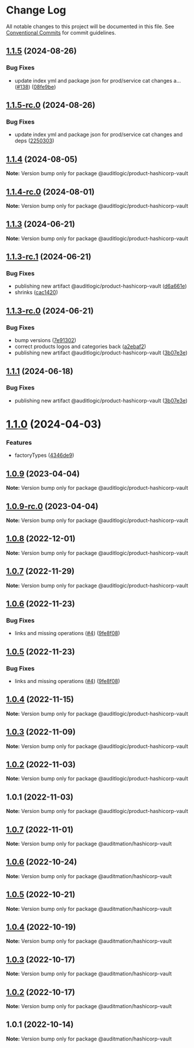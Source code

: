 # Change Log

All notable changes to this project will be documented in this file.
See [Conventional Commits](https://conventionalcommits.org) for commit guidelines.

## [1.1.5](https://github.com/auditlogic/product/compare/@auditlogic/product-hashicorp-vault@1.1.4...@auditlogic/product-hashicorp-vault@1.1.5) (2024-08-26)


### Bug Fixes

* update index yml and package json for prod/service cat changes a… ([#138](https://github.com/auditlogic/product/issues/138)) ([08fe9be](https://github.com/auditlogic/product/commit/08fe9beb1c8457462a19bc69caa02e6212d97e1a))





## [1.1.5-rc.0](https://github.com/auditlogic/product/compare/@auditlogic/product-hashicorp-vault@1.1.4...@auditlogic/product-hashicorp-vault@1.1.5-rc.0) (2024-08-26)


### Bug Fixes

* update index yml and package json for prod/service cat changes and deps ([2250303](https://github.com/auditlogic/product/commit/225030363a363608240135b7ebed386b28f01e4b))





## [1.1.4](https://github.com/auditlogic/product/compare/@auditlogic/product-hashicorp-vault@1.1.3...@auditlogic/product-hashicorp-vault@1.1.4) (2024-08-05)

**Note:** Version bump only for package @auditlogic/product-hashicorp-vault





## [1.1.4-rc.0](https://github.com/auditlogic/product/compare/@auditlogic/product-hashicorp-vault@1.1.3...@auditlogic/product-hashicorp-vault@1.1.4-rc.0) (2024-08-01)

**Note:** Version bump only for package @auditlogic/product-hashicorp-vault





## [1.1.3](https://github.com/auditlogic/product/compare/@auditlogic/product-hashicorp-vault@1.1.3-rc.1...@auditlogic/product-hashicorp-vault@1.1.3) (2024-06-21)

**Note:** Version bump only for package @auditlogic/product-hashicorp-vault





## [1.1.3-rc.1](https://github.com/auditlogic/product/compare/@auditlogic/product-hashicorp-vault@1.1.3-rc.0...@auditlogic/product-hashicorp-vault@1.1.3-rc.1) (2024-06-21)


### Bug Fixes

* publishing new artifact @auditlogic/product-hashicorp-vault ([d6a661e](https://github.com/auditlogic/product/commit/d6a661e169ff974872beec3698356e245e680a69))
* shrinks ([cac1420](https://github.com/auditlogic/product/commit/cac14200fefcd8183ab69fe89a47bd3f70f563e9))





## [1.1.3-rc.0](https://github.com/auditlogic/product/compare/@auditlogic/product-hashicorp-vault@1.1.0...@auditlogic/product-hashicorp-vault@1.1.3-rc.0) (2024-06-21)


### Bug Fixes

* bump versions ([7e91302](https://github.com/auditlogic/product/commit/7e913023b8b312150ed7762c32fbbe616be71de5))
* correct products logos and categories back ([a2ebaf2](https://github.com/auditlogic/product/commit/a2ebaf2efe8e232e6ff22c774c456048771f9469))
* publishing new artifact @auditlogic/product-hashicorp-vault ([3b07e3e](https://github.com/auditlogic/product/commit/3b07e3e26fe0f9aff4d7480036954b427877048d))

## [1.1.1](https://github.com/auditlogic/product/compare/@auditlogic/product-hashicorp-vault@1.1.0...@auditlogic/product-hashicorp-vault@1.1.1) (2024-06-18)


### Bug Fixes

* publishing new artifact @auditlogic/product-hashicorp-vault ([3b07e3e](https://github.com/auditlogic/product/commit/3b07e3e26fe0f9aff4d7480036954b427877048d))





# [1.1.0](https://github.com/auditlogic/product/compare/@auditlogic/product-hashicorp-vault@1.0.9...@auditlogic/product-hashicorp-vault@1.1.0) (2024-04-03)


### Features

* factoryTypes ([4346de9](https://github.com/auditlogic/product/commit/4346de92693aee892fccf725338ffc7b80ab182b))





## [1.0.9](https://github.com/auditlogic/product/compare/@auditlogic/product-hashicorp-vault@1.0.8...@auditlogic/product-hashicorp-vault@1.0.9) (2023-04-04)

**Note:** Version bump only for package @auditlogic/product-hashicorp-vault





## [1.0.9-rc.0](https://github.com/auditlogic/product/compare/@auditlogic/product-hashicorp-vault@1.0.8...@auditlogic/product-hashicorp-vault@1.0.9-rc.0) (2023-04-04)

**Note:** Version bump only for package @auditlogic/product-hashicorp-vault





## [1.0.8](https://github.com/auditlogic/product/compare/@auditlogic/product-hashicorp-vault@1.0.7...@auditlogic/product-hashicorp-vault@1.0.8) (2022-12-01)

**Note:** Version bump only for package @auditlogic/product-hashicorp-vault





## [1.0.7](https://github.com/auditlogic/product/compare/@auditlogic/product-hashicorp-vault@1.0.6...@auditlogic/product-hashicorp-vault@1.0.7) (2022-11-29)

**Note:** Version bump only for package @auditlogic/product-hashicorp-vault





## [1.0.6](https://github.com/auditlogic/product/compare/@auditlogic/product-hashicorp-vault@1.0.4...@auditlogic/product-hashicorp-vault@1.0.6) (2022-11-23)


### Bug Fixes

* links and missing operations ([#4](https://github.com/auditlogic/product/issues/4)) ([9fe8f08](https://github.com/auditlogic/product/commit/9fe8f08fe7c57fdb79f991ac35bd6ac2e7dcad38))





## [1.0.5](https://github.com/auditlogic/product/compare/@auditlogic/product-hashicorp-vault@1.0.4...@auditlogic/product-hashicorp-vault@1.0.5) (2022-11-23)


### Bug Fixes

* links and missing operations ([#4](https://github.com/auditlogic/product/issues/4)) ([9fe8f08](https://github.com/auditlogic/product/commit/9fe8f08fe7c57fdb79f991ac35bd6ac2e7dcad38))





## [1.0.4](https://github.com/auditlogic/product/compare/@auditlogic/product-hashicorp-vault@1.0.3...@auditlogic/product-hashicorp-vault@1.0.4) (2022-11-15)

**Note:** Version bump only for package @auditlogic/product-hashicorp-vault





## [1.0.3](https://github.com/auditlogic/product/compare/@auditlogic/product-hashicorp-vault@1.0.2...@auditlogic/product-hashicorp-vault@1.0.3) (2022-11-09)

**Note:** Version bump only for package @auditlogic/product-hashicorp-vault





## [1.0.2](https://github.com/auditlogic/product/compare/@auditlogic/product-hashicorp-vault@1.0.1...@auditlogic/product-hashicorp-vault@1.0.2) (2022-11-03)

**Note:** Version bump only for package @auditlogic/product-hashicorp-vault





## 1.0.1 (2022-11-03)

**Note:** Version bump only for package @auditlogic/product-hashicorp-vault





## [1.0.7](https://github.com/auditmation/store-content/compare/@auditmation/hashicorp-vault@1.0.6...@auditmation/hashicorp-vault@1.0.7) (2022-11-01)

**Note:** Version bump only for package @auditmation/hashicorp-vault





## [1.0.6](https://github.com/auditmation/store-content/compare/@auditmation/hashicorp-vault@1.0.5...@auditmation/hashicorp-vault@1.0.6) (2022-10-24)

**Note:** Version bump only for package @auditmation/hashicorp-vault





## [1.0.5](https://github.com/auditmation/store-content/compare/@auditmation/hashicorp-vault@1.0.4...@auditmation/hashicorp-vault@1.0.5) (2022-10-21)

**Note:** Version bump only for package @auditmation/hashicorp-vault





## [1.0.4](https://github.com/auditmation/store-content/compare/@auditmation/hashicorp-vault@1.0.3...@auditmation/hashicorp-vault@1.0.4) (2022-10-19)

**Note:** Version bump only for package @auditmation/hashicorp-vault





## [1.0.3](https://github.com/auditmation/store-content/compare/@auditmation/hashicorp-vault@1.0.2...@auditmation/hashicorp-vault@1.0.3) (2022-10-17)

**Note:** Version bump only for package @auditmation/hashicorp-vault





## [1.0.2](https://github.com/auditmation/store-content/compare/@auditmation/hashicorp-vault@1.0.1...@auditmation/hashicorp-vault@1.0.2) (2022-10-17)

**Note:** Version bump only for package @auditmation/hashicorp-vault





## 1.0.1 (2022-10-14)

**Note:** Version bump only for package @auditmation/hashicorp-vault
